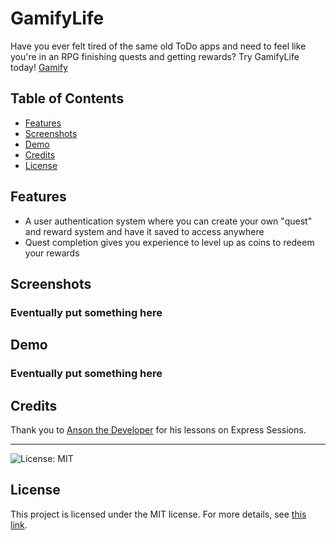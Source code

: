 # GamifyLife
Have you ever felt tired of the same old ToDo apps and need to feel like you're in an RPG finishing quests and getting rewards? Try GamifyLife today! [Gamify](https://gamify-todo-7c1ee43b6898.herokuapp.com)

## Table of Contents
- [Features](#features)
- [Screenshots](#screenshots)
- [Demo](#demo)
- [Credits](#credits)
- [License](#license)

## Features
- A user authentication system where you can create your own "quest" and reward system and have it saved to access anywhere
- Quest completion gives you experience to level up as coins to redeem your rewards

## Screenshots

### Eventually put something here

## Demo

### Eventually put something here


## Credits

Thank you to [Anson the Developer](https://www.youtube.com/@ansonthedev) for his lessons on Express Sessions. 

---

![License: MIT](https://img.shields.io/badge/License-MIT-yellow.svg) 
## License

This project is licensed under the MIT license. For more details, see [this link](https://opensource.org/licenses/MIT).
